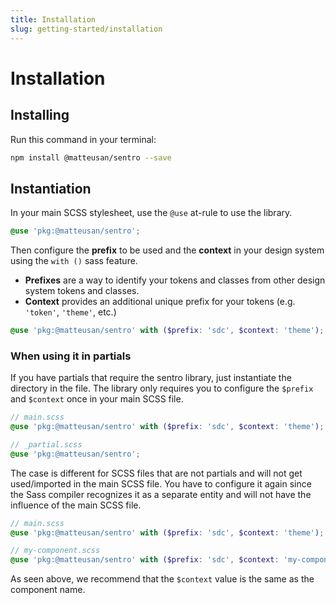 ```yaml
---
title: Installation
slug: getting-started/installation
---
```


# Installation

## Installing

Run this command in your terminal:

```bash
npm install @matteusan/sentro --save
```

## Instantiation

In your main SCSS stylesheet, use the `@use` at-rule to use the library.

```scss
@use 'pkg:@matteusan/sentro';
```

Then configure the **prefix** to be used and the **context** in your design system using the `with ()` sass feature.

- **Prefixes** are a way to identify your tokens and classes from other design system tokens and classes.
- **Context** provides an additional unique prefix for your tokens (e.g. `'token'`, `'theme'`, etc.)

```scss
@use 'pkg:@matteusan/sentro' with ($prefix: 'sdc', $context: 'theme');
```

### When using it in partials

If you have partials that require the sentro library, just instantiate the directory in the file. The library only
requires you to configure the `$prefix` and `$context` once in your main SCSS file.

```scss
// main.scss
@use 'pkg:@matteusan/sentro' with ($prefix: 'sdc', $context: 'theme');

// _partial.scss
@use 'pkg:@matteusan/sentro';
```

The case is different for SCSS files that are not partials and will not get used/imported in the main SCSS file. You
have to configure it again since the Sass compiler recognizes it as a separate entity and will not have the influence of
the main SCSS file.

```scss
// main.scss
@use 'pkg:@matteusan/sentro' with ($prefix: 'sdc', $context: 'theme');

// my-component.scss
@use 'pkg:@matteusan/sentro' with ($prefix: 'sdc', $context: 'my-component');
```

As seen above, we recommend that the `$context` value is the same as the component name.